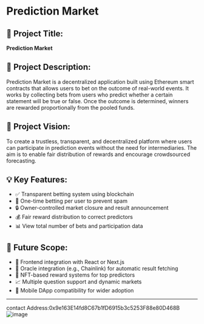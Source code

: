 # Prediction Market

## 📌 Project Title:
**Prediction Market**

## 📄 Project Description:
Prediction Market is a decentralized application built using Ethereum smart contracts that allows users to bet on the outcome of real-world events. It works by collecting bets from users who predict whether a certain statement will be true or false. Once the outcome is determined, winners are rewarded proportionally from the pooled funds.

## 🎯 Project Vision:
To create a trustless, transparent, and decentralized platform where users can participate in prediction events without the need for intermediaries. The aim is to enable fair distribution of rewards and encourage crowdsourced forecasting.

## 💡 Key Features:
- ✅ Transparent betting system using blockchain
- 🧾 One-time betting per user to prevent spam
- 🔒 Owner-controlled market closure and result announcement
- 💰 Fair reward distribution to correct predictors
- 📊 View total number of bets and participation data

## 🚀 Future Scope:
- 📱 Frontend integration with React or Next.js
- 🧠 Oracle integration (e.g., Chainlink) for automatic result fetching
- 🧩 NFT-based reward systems for top predictors
- 📈 Multiple question support and dynamic markets
- 📲 Mobile DApp compatibility for wider adoption

---
contact Address:0x9e163E14fd8C67b1fD6915b3c5253F88e80D468B
![image](https://github.com/user-attachments/assets/777eec09-6287-4377-9e6d-9a695ece34c6)

